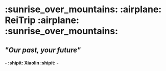 <p align="center">
  <h1><strong>:sunrise_over_mountains: :airplane: ReiTrip :airplane: :sunrise_over_mountains:</strong> </h1>
  <h2><em>"Our past, your future"</em> </h2>
  <h4> - :shipit: Xiaolin :shipit: - </h4>
</p>
